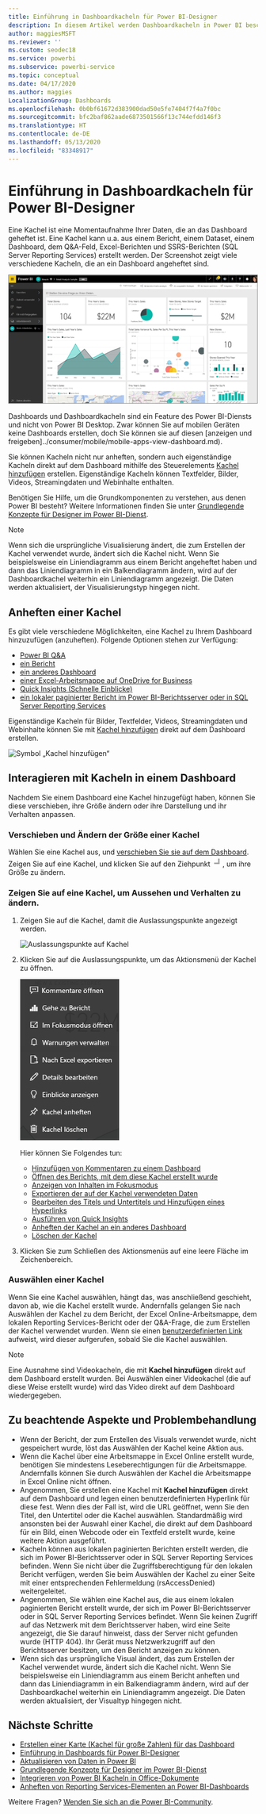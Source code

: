 ```yaml
---
title: Einführung in Dashboardkacheln für Power BI-Designer
description: In diesem Artikel werden Dashboardkacheln in Power BI beschrieben. Dazu gehören auch Kacheln, die aus SSRS-Berichten (SQL Server Reporting Services) erstellt werden.
author: maggiesMSFT
ms.reviewer: ''
ms.custom: seodec18
ms.service: powerbi
ms.subservice: powerbi-service
ms.topic: conceptual
ms.date: 04/17/2020
ms.author: maggies
LocalizationGroup: Dashboards
ms.openlocfilehash: 0b0bf61672d383900dad50e5fe7404f7f4a7f0bc
ms.sourcegitcommit: bfc2baf862aade6873501566f13c744efdd146f3
ms.translationtype: HT
ms.contentlocale: de-DE
ms.lasthandoff: 05/13/2020
ms.locfileid: "83348917"
---
```

# <a name="intro-to-dashboard-tiles-for-power-bi-designers"></a>Einführung in Dashboardkacheln für Power BI-Designer

Eine Kachel ist eine Momentaufnahme Ihrer Daten, die an das Dashboard geheftet ist. Eine Kachel kann u.a. aus einem Bericht, einem Dataset, einem Dashboard, dem Q&A-Feld, Excel-Berichten und SSRS-Berichten (SQL Server Reporting Services) erstellt werden.  Der Screenshot zeigt viele verschiedene Kacheln, die an ein Dashboard angeheftet sind.

![Power BI-Dashboard](media/service-dashboard-tiles/power-bi-dashboard.png)

Dashboards und Dashboardkacheln sind ein Feature des Power BI-Diensts und nicht von Power BI Desktop. Zwar können Sie auf mobilen Geräten keine Dashboards erstellen, doch Sie können sie auf diesen [anzeigen und freigeben]../consumer/mobile/mobile-apps-view-dashboard.md).

Sie können Kacheln nicht nur anheften, sondern auch eigenständige Kacheln direkt auf dem Dashboard mithilfe des Steuerelements [Kachel hinzufügen](service-dashboard-add-widget.md) erstellen. Eigenständige Kacheln können Textfelder, Bilder, Videos, Streamingdaten und Webinhalte enthalten.

Benötigen Sie Hilfe, um die Grundkomponenten zu verstehen, aus denen Power BI besteht? Weitere Informationen finden Sie unter [Grundlegende Konzepte für Designer im Power BI-Dienst](../fundamentals/service-basic-concepts.md).

> [!NOTE]
> Wenn sich die ursprüngliche Visualisierung ändert, die zum Erstellen der Kachel verwendet wurde, ändert sich die Kachel nicht.  Wenn Sie beispielsweise ein Liniendiagramm aus einem Bericht angeheftet haben und dann das Liniendiagramm in ein Balkendiagramm ändern, wird auf der Dashboardkachel weiterhin ein Liniendiagramm angezeigt. Die Daten werden aktualisiert, der Visualisierungstyp hingegen nicht.
> 
> 

## <a name="pin-a-tile"></a>Anheften einer Kachel
Es gibt viele verschiedene Möglichkeiten, eine Kachel zu Ihrem Dashboard hinzuzufügen (anzuheften). Folgende Optionen stehen zur Verfügung:

* [Power BI Q&A](service-dashboard-pin-tile-from-q-and-a.md)
* [ein Bericht](service-dashboard-pin-tile-from-report.md)
* [ein anderes Dashboard](service-pin-tile-to-another-dashboard.md)
* [einer Excel-Arbeitsmappe auf OneDrive for Business](service-dashboard-pin-tile-from-excel.md)
* [Quick Insights (Schnelle Einblicke)](service-insights.md)
* [ein lokaler paginierter Bericht im Power BI-Berichtsserver oder in SQL Server Reporting Services](https://docs.microsoft.com/sql/reporting-services/pin-reporting-services-items-to-power-bi-dashboards)

Eigenständige Kacheln für Bilder, Textfelder, Videos, Streamingdaten und Webinhalte können Sie mit [Kachel hinzufügen](service-dashboard-add-widget.md) direkt auf dem Dashboard erstellen.

  ![Symbol „Kachel hinzufügen“](media/service-dashboard-tiles/add_widgetnew.png)

## <a name="interact-with-tiles-on-a-dashboard"></a>Interagieren mit Kacheln in einem Dashboard
Nachdem Sie einem Dashboard eine Kachel hinzugefügt haben, können Sie diese verschieben, ihre Größe ändern oder ihre Darstellung und ihr Verhalten anpassen.

### <a name="move-and-resize-a-tile"></a>Verschieben und Ändern der Größe einer Kachel
Wählen Sie eine Kachel aus, und [verschieben Sie sie auf dem Dashboard](service-dashboard-edit-tile.md). Zeigen Sie auf eine Kachel, und klicken Sie auf den Ziehpunkt ![Ziehpunkt](media/service-dashboard-tiles/resize-handle.jpg), um ihre Größe zu ändern.

### <a name="hover-over-a-tile-to-change-the-appearance-and-behavior"></a>Zeigen Sie auf eine Kachel, um Aussehen und Verhalten zu ändern.
1. Zeigen Sie auf die Kachel, damit die Auslassungspunkte angezeigt werden.
   
    ![Auslassungspunkte auf Kachel](media/service-dashboard-tiles/ellipses_new.png)
2. Klicken Sie auf die Auslassungspunkte, um das Aktionsmenü der Kachel zu öffnen.
   
    ![Auslassungspunkte](media/service-dashboard-tiles/power-bi-tile-menu.png)
   
    Hier können Sie Folgendes tun:
   
     * [Hinzufügen von Kommentaren zu einem Dashboard](../consumer/end-user-comment.md)
     * [Öffnen des Berichts, mit dem diese Kachel erstellt wurde](../consumer/end-user-reports.md)  
     * [Anzeigen von Inhalten im Fokusmodus](../consumer/end-user-focus.md)   
     * [Exportieren der auf der Kachel verwendeten Daten](../visuals/power-bi-visualization-export-data.md)
     * [Bearbeiten des Titels und Untertitels und Hinzufügen eines Hyperlinks](service-dashboard-edit-tile.md) 
     * [Ausführen von Quick Insights](service-insights.md) 
     * [Anheften der Kachel an ein anderes Dashboard](service-pin-tile-to-another-dashboard.md)
     * [Löschen der Kachel](service-dashboard-edit-tile.md)

3. Klicken Sie zum Schließen des Aktionsmenüs auf eine leere Fläche im Zeichenbereich.

### <a name="select-a-tile"></a>Auswählen einer Kachel
Wenn Sie eine Kachel auswählen, hängt das, was anschließend geschieht, davon ab, wie die Kachel erstellt wurde. Andernfalls gelangen Sie nach Auswählen der Kachel zu dem Bericht, der Excel Online-Arbeitsmappe, dem lokalen Reporting Services-Bericht oder der Q&A-Frage, die zum Erstellen der Kachel verwendet wurden. Wenn sie einen [benutzerdefinierten Link](service-dashboard-edit-tile.md) aufweist, wird dieser aufgerufen, sobald Sie die Kachel auswählen.

> [!NOTE]
> Eine Ausnahme sind Videokacheln, die mit **Kachel hinzufügen** direkt auf dem Dashboard erstellt wurden. Bei Auswählen einer Videokachel (die auf diese Weise erstellt wurde) wird das Video direkt auf dem Dashboard wiedergegeben.   
> 
> 

## <a name="considerations-and-troubleshooting"></a>Zu beachtende Aspekte und Problembehandlung

* Wenn der Bericht, der zum Erstellen des Visuals verwendet wurde, nicht gespeichert wurde, löst das Auswählen der Kachel keine Aktion aus.
* Wenn die Kachel über eine Arbeitsmappe in Excel Online erstellt wurde, benötigen Sie mindestens Leseberechtigungen für die Arbeitsmappe. Andernfalls können Sie durch Auswählen der Kachel die Arbeitsmappe in Excel Online nicht öffnen.
* Angenommen, Sie erstellen eine Kachel mit **Kachel hinzufügen** direkt auf dem Dashboard und legen einen benutzerdefinierten Hyperlink für diese fest. Wenn dies der Fall ist, wird die URL geöffnet, wenn Sie den Titel, den Untertitel oder die Kachel auswählen. Standardmäßig wird ansonsten bei der Auswahl einer Kachel, die direkt auf dem Dashboard für ein Bild, einen Webcode oder ein Textfeld erstellt wurde, keine weitere Aktion ausgeführt.
* Kacheln können aus lokalen paginierten Berichten erstellt werden, die sich im Power BI-Berichtsserver oder in SQL Server Reporting Services befinden. Wenn Sie nicht über die Zugriffsberechtigung für den lokalen Bericht verfügen, werden Sie beim Auswählen der Kachel zu einer Seite mit einer entsprechenden Fehlermeldung (rsAccessDenied) weitergeleitet.
* Angenommen, Sie wählen eine Kachel aus, die aus einem lokalen paginierten Bericht erstellt wurde, der sich im Power BI-Berichtsserver oder in SQL Server Reporting Services befindet. Wenn Sie keinen Zugriff auf das Netzwerk mit dem Berichtsserver haben, wird eine Seite angezeigt, die Sie darauf hinweist, dass der Server nicht gefunden wurde (HTTP 404). Ihr Gerät muss Netzwerkzugriff auf den Berichtsserver besitzen, um den Bericht anzeigen zu können.
* Wenn sich das ursprüngliche Visual ändert, das zum Erstellen der Kachel verwendet wurde, ändert sich die Kachel nicht. Wenn Sie beispielsweise ein Liniendiagramm aus einem Bericht anheften und dann das Liniendiagramm in ein Balkendiagramm ändern, wird auf der Dashboardkachel weiterhin ein Liniendiagramm angezeigt. Die Daten werden aktualisiert, der Visualtyp hingegen nicht.

## <a name="next-steps"></a>Nächste Schritte
- [Erstellen einer Karte (Kachel für große Zahlen) für das Dashboard](../visuals/power-bi-visualization-card.md)
- [Einführung in Dashboards für Power BI-Designer](service-dashboards.md)  
- [Aktualisieren von Daten in Power BI](../connect-data/refresh-data.md)
- [Grundlegende Konzepte für Designer im Power BI-Dienst](../fundamentals/service-basic-concepts.md)
- [Integrieren von Power BI Kacheln in Office-Dokumente](https://powerbi.microsoft.com/blog/integrating-power-bi-tiles-into-office-documents/)
- [Anheften von Reporting Services-Elementen an Power BI-Dashboards](https://msdn.microsoft.com/library/mt604784.aspx)

Weitere Fragen? [Wenden Sie sich an die Power BI-Community](https://community.powerbi.com/).
